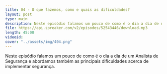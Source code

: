 ```yaml
---
title: 04 - O que fazemos, como e quais as dificuldades?
layout: post
type: main
description: Neste episódio falamos um pouco de como é o dia a dia de um Analista de Segurança e abordamos também as principais dificuldades acerca de implementar segurança.
file: https://api.spreaker.com/v2/episodes/52543446/download.mp3
length: 45:00
videoid: 
cover: "../assets/img/404.png"
---
```


Neste episódio falamos um pouco de como é o dia a dia de um Analista de Segurança e abordamos também as principais dificuldades acerca de implementar segurança.